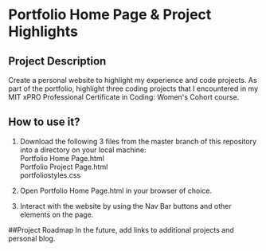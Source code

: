 # Portfolio Home Page & Project Highlights

## Project Description
Create a personal website to highlight my experience and code projects. As part of the portfolio, highlight three coding projects that I encountered in my MIT xPRO Professional Certificate in Coding: Women's Cohort course.

## How to use it?
1. Download the following 3 files from the master branch of this repository into a directory on your local machine:<br />
	Portfolio Home Page.html<br />
	Portfolio Project Page.html<br />
	portfoliostyles.css

2. Open Portfolio Home Page.html in your browser of choice.

3. Interact with the website by using the Nav Bar buttons and other elements on the page.

##Project Roadmap
In the future, add links to additional projects and personal blog.
